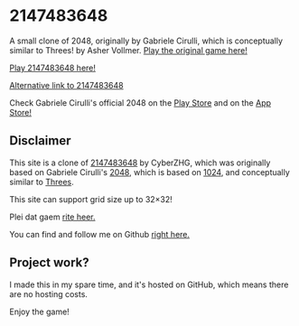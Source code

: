 # 2147483648
A small clone of 2048, originally by Gabriele Cirulli, which is conceptually similar to Threes! by Asher Vollmer.
[Play the original game here!](http://gabrielecirulli.github.io/2048/)

[Play 2147483648 here!](http://cyberzhg.github.io/2048/)

[Alternative link to 2147483648](http://mrob.com/2048-cyberzhg/)

Check Gabriele Cirulli's official 2048 on the [Play Store](https://play.google.com/store/apps/details?id=com.gabrielecirulli.app2048) and on the [App Store!](https://itunes.apple.com/us/app/2048-by-gabriele-cirulli/id868076805)

## Disclaimer
This site is a clone of [2147483648](https://cyberzhg.github.io/2048/) by CyberZHG, which was originally based on Gabriele Cirulli's [2048](https://gabrielecirulli.github.io/2048/), which is based on [1024](https://play.google.com/store/apps/details?id=com.veewo.a1024), and conceptually similar to [Threes](https://asherv.com/threes/).

This site can support grid size up to 32×32!

Plei dat gaem [rite heer.](http://rawgit.com/TheAstronomer/2147483648/size32/index.html)

You can find and follow me on Github [right here.](https://github.com/theastronomer)

## Project work?
I made this in my spare time, and it's hosted on GitHub, which means there are no hosting costs.

Enjoy the game!
